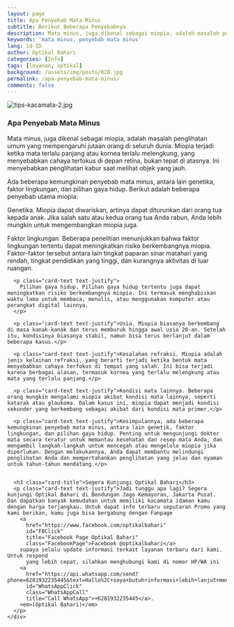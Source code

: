 ```yaml
---
layout: page
title: Apa Penyebab Mata Minus
subtitle: Berikut Beberapa Penyebabnya
description: Mata minus, juga dikenal sebagai miopia, adalah masalah penglihatan umum yang mempengaruhi jutaan orang di seluruh dunia
keywords: 'mata minus, penyebab mata minus'
lang: id-ID
author: Optikal Bahari
categories: [Info]
tags: [layanan, optikal]
background: /assets/img/posts/028.jpg
permalink: /apa-penyebab-mata-minus/
comments: false
---
```


<div class="card-deck mb-3">
  <div class="card shadow p-3 mb-5 bg-white rounded">
    <img
      src="{{"/assets/img/posts/periksa-mata/periksa-mata-gratis-optikal-bahari-14.jpg" | relative_url }}"
      class="card-img-top"
      alt="tips-kacamata-2.jpg">
    <div class="card-body">
      <h3 class="card-title">Apa Penyebab Mata Minus</h3>
      <p class="card-text text-justify">
        Mata minus, juga dikenal sebagai miopia, adalah masalah penglihatan umum yang mempengaruhi jutaan orang di seluruh dunia. Miopia terjadi ketika mata terlalu panjang atau kornea terlalu melengkung, yang menyebabkan cahaya terfokus di depan retina, bukan tepat di atasnya. Ini menyebabkan penglihatan kabur saat melihat objek yang jauh.
      </p>
      <p class="card-text text-justify">
        Ada beberapa kemungkinan penyebab mata minus, antara lain genetika, faktor lingkungan, dan pilihan gaya hidup. Berikut adalah beberapa penyebab utama miopia:
      </p>
      <p class="card-text text-justify">
        Genetika. Miopia dapat diwariskan, artinya dapat diturunkan dari orang tua kepada anak. Jika salah satu atau kedua orang tua Anda rabun, Anda lebih mungkin untuk mengembangkan miopia juga.
      </p>
      <p class="card-text text-justify">
        Faktor lingkungan. Beberapa penelitian menunjukkan bahwa faktor lingkungan tertentu dapat meningkatkan risiko berkembangnya miopia. Faktor-faktor tersebut antara lain tingkat paparan sinar matahari yang rendah, tingkat pendidikan yang tinggi, dan kurangnya aktivitas di luar ruangan.
      </p>

      <p class="card-text text-justify">
        Pilihan gaya hidup. Pilihan gaya hidup tertentu juga dapat meningkatkan risiko berkembangnya miopia. Ini termasuk menghabiskan waktu lama untuk membaca, menulis, atau menggunakan komputer atau perangkat digital lainnya.
      </p>

      <p class="card-text text-justify">Usia. Miopia biasanya berkembang di masa kanak-kanak dan terus memburuk hingga awal usia 20-an. Setelah itu, kondisinya biasanya stabil, namun bisa terus berlanjut dalam beberapa kasus.</p>

      <p class="card-text text-justify">Kesalahan refraksi. Miopia adalah jenis kelainan refraksi, yang berarti terjadi ketika bentuk mata menyebabkan cahaya terfokus di tempat yang salah. Ini bisa terjadi karena berbagai alasan, termasuk kornea yang terlalu melengkung atau mata yang terlalu panjang.</p>

      <p class="card-text text-justify">Kondisi mata lainnya. Beberapa orang mungkin mengalami miopia akibat kondisi mata lainnya, seperti katarak atau glaukoma. Dalam kasus ini, miopia dapat menjadi kondisi sekunder yang berkembang sebagai akibat dari kondisi mata primer.</p>

      <p class="card-text text-justify">Kesimpulannya, ada beberapa kemungkinan penyebab mata minus, antara lain genetik, faktor lingkungan, dan pilihan gaya hidup. Penting untuk mengunjungi dokter mata secara teratur untuk memantau kesehatan dan resep mata Anda, dan mengambil langkah-langkah untuk mencegah atau mengelola miopia jika diperlukan. Dengan melakukannya, Anda dapat membantu melindungi penglihatan Anda dan mempertahankan penglihatan yang jelas dan nyaman untuk tahun-tahun mendatang.</p>


      <h3 class="card-title">Segera Kunjungi Optikal Bahari</h3>
      <p class="card-text text-justify">Jadi tunggu apa lagi? Segera kunjungi Optikal Bahari di Bendungan Jago Kemayoran, Jakarta Pusat. Dan dapatkan banyak kemudahan untuk memiliki kacamata idaman kamu dengan harga terjangkau. Untuk dapat info terbaru seputaran Promo yang kami berikan, kamu juga bisa bergabung dengan Fanpage
        <a
          href="https://www.facebook.com/optikalbahari"
          id="FBClick"
          title="Facebook Page Optikal Bahari"
          class="FacebookPage">Facebook @optikalbahari</a>
        supaya selalu update informasi terkait layanan terbaru dari kami. Untuk respond   
          yang lebih cepat, silahkan menghubungi kami di nomor HP/WA ini
        <a
          href="https://api.whatsapp.com/send?phone=6281932235445&text=Hallo%2C+saya+butuh+informasi+lebih+lanjut+mengenai+Optikal+Bahari"
          id="WhatsAppClick"
          class="WhatsAppCall"
          title="Call WhatsApp">+6281932235445</a>.
        <em>(Optikal Bahari)</em>
      </p>
    </div>
  </div>
</div>